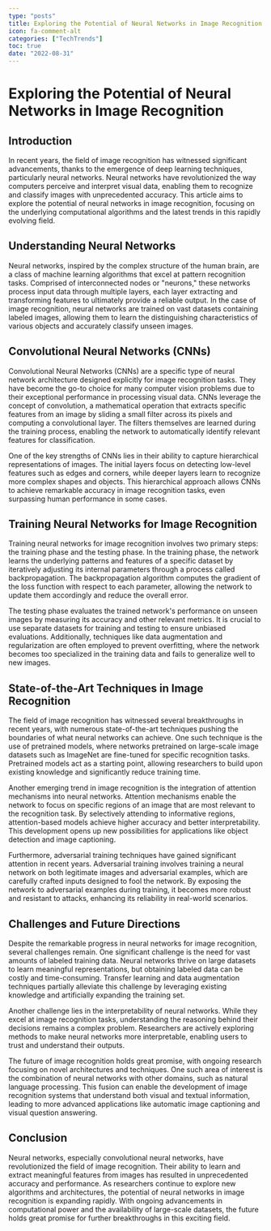 ```yaml
---
type: "posts"
title: Exploring the Potential of Neural Networks in Image Recognition
icon: fa-comment-alt
categories: ["TechTrends"]
toc: true
date: "2022-08-31"
---
```




# Exploring the Potential of Neural Networks in Image Recognition

## Introduction

In recent years, the field of image recognition has witnessed significant advancements, thanks to the emergence of deep learning techniques, particularly neural networks. Neural networks have revolutionized the way computers perceive and interpret visual data, enabling them to recognize and classify images with unprecedented accuracy. This article aims to explore the potential of neural networks in image recognition, focusing on the underlying computational algorithms and the latest trends in this rapidly evolving field.

## Understanding Neural Networks

Neural networks, inspired by the complex structure of the human brain, are a class of machine learning algorithms that excel at pattern recognition tasks. Comprised of interconnected nodes or "neurons," these networks process input data through multiple layers, each layer extracting and transforming features to ultimately provide a reliable output. In the case of image recognition, neural networks are trained on vast datasets containing labeled images, allowing them to learn the distinguishing characteristics of various objects and accurately classify unseen images.

## Convolutional Neural Networks (CNNs)

Convolutional Neural Networks (CNNs) are a specific type of neural network architecture designed explicitly for image recognition tasks. They have become the go-to choice for many computer vision problems due to their exceptional performance in processing visual data. CNNs leverage the concept of convolution, a mathematical operation that extracts specific features from an image by sliding a small filter across its pixels and computing a convolutional layer. The filters themselves are learned during the training process, enabling the network to automatically identify relevant features for classification.

One of the key strengths of CNNs lies in their ability to capture hierarchical representations of images. The initial layers focus on detecting low-level features such as edges and corners, while deeper layers learn to recognize more complex shapes and objects. This hierarchical approach allows CNNs to achieve remarkable accuracy in image recognition tasks, even surpassing human performance in some cases.

## Training Neural Networks for Image Recognition

Training neural networks for image recognition involves two primary steps: the training phase and the testing phase. In the training phase, the network learns the underlying patterns and features of a specific dataset by iteratively adjusting its internal parameters through a process called backpropagation. The backpropagation algorithm computes the gradient of the loss function with respect to each parameter, allowing the network to update them accordingly and reduce the overall error.

The testing phase evaluates the trained network's performance on unseen images by measuring its accuracy and other relevant metrics. It is crucial to use separate datasets for training and testing to ensure unbiased evaluations. Additionally, techniques like data augmentation and regularization are often employed to prevent overfitting, where the network becomes too specialized in the training data and fails to generalize well to new images.

## State-of-the-Art Techniques in Image Recognition

The field of image recognition has witnessed several breakthroughs in recent years, with numerous state-of-the-art techniques pushing the boundaries of what neural networks can achieve. One such technique is the use of pretrained models, where networks pretrained on large-scale image datasets such as ImageNet are fine-tuned for specific recognition tasks. Pretrained models act as a starting point, allowing researchers to build upon existing knowledge and significantly reduce training time.

Another emerging trend in image recognition is the integration of attention mechanisms into neural networks. Attention mechanisms enable the network to focus on specific regions of an image that are most relevant to the recognition task. By selectively attending to informative regions, attention-based models achieve higher accuracy and better interpretability. This development opens up new possibilities for applications like object detection and image captioning.

Furthermore, adversarial training techniques have gained significant attention in recent years. Adversarial training involves training a neural network on both legitimate images and adversarial examples, which are carefully crafted inputs designed to fool the network. By exposing the network to adversarial examples during training, it becomes more robust and resistant to attacks, enhancing its reliability in real-world scenarios.

## Challenges and Future Directions

Despite the remarkable progress in neural networks for image recognition, several challenges remain. One significant challenge is the need for vast amounts of labeled training data. Neural networks thrive on large datasets to learn meaningful representations, but obtaining labeled data can be costly and time-consuming. Transfer learning and data augmentation techniques partially alleviate this challenge by leveraging existing knowledge and artificially expanding the training set.

Another challenge lies in the interpretability of neural networks. While they excel at image recognition tasks, understanding the reasoning behind their decisions remains a complex problem. Researchers are actively exploring methods to make neural networks more interpretable, enabling users to trust and understand their outputs.

The future of image recognition holds great promise, with ongoing research focusing on novel architectures and techniques. One such area of interest is the combination of neural networks with other domains, such as natural language processing. This fusion can enable the development of image recognition systems that understand both visual and textual information, leading to more advanced applications like automatic image captioning and visual question answering.

## Conclusion

Neural networks, especially convolutional neural networks, have revolutionized the field of image recognition. Their ability to learn and extract meaningful features from images has resulted in unprecedented accuracy and performance. As researchers continue to explore new algorithms and architectures, the potential of neural networks in image recognition is expanding rapidly. With ongoing advancements in computational power and the availability of large-scale datasets, the future holds great promise for further breakthroughs in this exciting field.